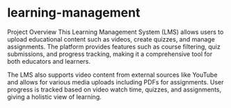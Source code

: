 # learning-management
Project Overview
This Learning Management System (LMS) allows users to upload educational content such as videos, create quizzes, and manage assignments. The platform provides features such as course filtering, quiz submissions, and progress tracking, making it a comprehensive tool for both educators and learners.

The LMS also supports video content from external sources like YouTube and allows for various media uploads including PDFs for assignments. User progress is tracked based on video watch time, quizzes, and assignments, giving a holistic view of learning.




